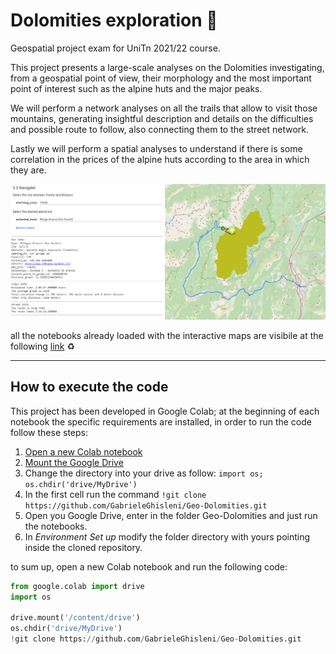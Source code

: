 # Dolomities exploration :mount_fuji:

Geospatial project exam for UniTn 2021/22 course.

This project presents a large-scale analyses on the Dolomities investigating, from a geospatial point of view, their morphology and the most important point of interest such as the alpine huts and the major peaks. 

We will perform a network analyses on all the trails that allow to visit those mountains, generating insightful description and details on the difficulties and possible route to follow, also connecting them to the street network. 

Lastly we will perform a spatial analyses to understand if there is some correlation in the prices of the alpine huts according to the area in which they are.

![Navigate the alpine huts in the Dolomities](docs/navigate.jpg)

all the notebooks already loaded with the interactive maps are visibile at the following [link](https://gabrieleghisleni.github.io/Geo-Dolomities/) :recycle:

<hr/>

## How to execute the code

This project has been developed in Google Colab; at the beginning of each notebook the specific requirements are installed, in order to run the code follow these steps:

1. [Open a new Colab notebook](https://colab.research.google.com/?hl=it)
1. [Mount the Google Drive](https://stackoverflow.com/questions/48376580/google-colab-how-to-read-data-from-my-google-drive)
2. Change the directory into your drive as follow: `import os; os.chdir('drive/MyDrive')`
3. In the first cell run the command `!git clone https://github.com/GabrieleGhisleni/Geo-Dolomities.git`
4. Open you Google Drive, enter in the folder Geo-Dolomities and just run the notebooks.
5. In *Environment Set up* modify the folder directory with yours pointing inside the cloned repository.

to sum up, open a new Colab notebook and run the following code:

```py
from google.colab import drive
import os

drive.mount('/content/drive')
os.chdir('drive/MyDrive')
!git clone https://github.com/GabrieleGhisleni/Geo-Dolomities.git
```
